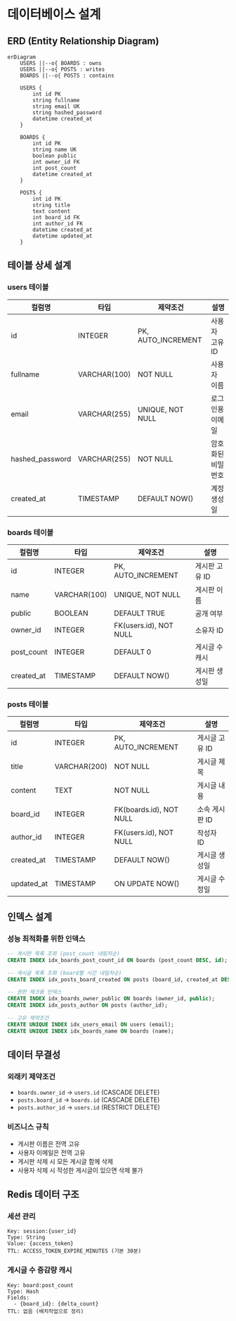 # 데이터베이스 설계

## ERD (Entity Relationship Diagram)

```mermaid
erDiagram
    USERS ||--o{ BOARDS : owns
    USERS ||--o{ POSTS : writes
    BOARDS ||--o{ POSTS : contains
    
    USERS {
        int id PK
        string fullname
        string email UK
        string hashed_password
        datetime created_at
    }
    
    BOARDS {
        int id PK
        string name UK
        boolean public
        int owner_id FK
        int post_count
        datetime created_at
    }
    
    POSTS {
        int id PK
        string title
        text content
        int board_id FK
        int author_id FK
        datetime created_at
        datetime updated_at
    }
```

## 테이블 상세 설계

### users 테이블
| 컬럼명 | 타입 | 제약조건 | 설명 |
|--------|------|----------|------|
| id | INTEGER | PK, AUTO_INCREMENT | 사용자 고유 ID |
| fullname | VARCHAR(100) | NOT NULL | 사용자 이름 |
| email | VARCHAR(255) | UNIQUE, NOT NULL | 로그인용 이메일 |
| hashed_password | VARCHAR(255) | NOT NULL | 암호화된 비밀번호 |
| created_at | TIMESTAMP | DEFAULT NOW() | 계정 생성일 |

### boards 테이블
| 컬럼명 | 타입 | 제약조건 | 설명 |
|--------|------|----------|------|
| id | INTEGER | PK, AUTO_INCREMENT | 게시판 고유 ID |
| name | VARCHAR(100) | UNIQUE, NOT NULL | 게시판 이름 |
| public | BOOLEAN | DEFAULT TRUE | 공개 여부 |
| owner_id | INTEGER | FK(users.id), NOT NULL | 소유자 ID |
| post_count | INTEGER | DEFAULT 0 | 게시글 수 캐시 |
| created_at | TIMESTAMP | DEFAULT NOW() | 게시판 생성일 |

### posts 테이블
| 컬럼명 | 타입 | 제약조건 | 설명 |
|--------|------|----------|------|
| id | INTEGER | PK, AUTO_INCREMENT | 게시글 고유 ID |
| title | VARCHAR(200) | NOT NULL | 게시글 제목 |
| content | TEXT | NOT NULL | 게시글 내용 |
| board_id | INTEGER | FK(boards.id), NOT NULL | 소속 게시판 ID |
| author_id | INTEGER | FK(users.id), NOT NULL | 작성자 ID |
| created_at | TIMESTAMP | DEFAULT NOW() | 게시글 생성일 |
| updated_at | TIMESTAMP | ON UPDATE NOW() | 게시글 수정일 |

## 인덱스 설계

### 성능 최적화를 위한 인덱스
```sql
-- 게시판 목록 조회 (post_count 내림차순)
CREATE INDEX idx_boards_post_count_id ON boards (post_count DESC, id);

-- 게시글 목록 조회 (board별 시간 내림차순)
CREATE INDEX idx_posts_board_created ON posts (board_id, created_at DESC, id DESC);

-- 권한 체크용 인덱스
CREATE INDEX idx_boards_owner_public ON boards (owner_id, public);
CREATE INDEX idx_posts_author ON posts (author_id);

-- 고유 제약조건
CREATE UNIQUE INDEX idx_users_email ON users (email);
CREATE UNIQUE INDEX idx_boards_name ON boards (name);
```

## 데이터 무결성

### 외래키 제약조건
- `boards.owner_id` → `users.id` (CASCADE DELETE)
- `posts.board_id` → `boards.id` (CASCADE DELETE)
- `posts.author_id` → `users.id` (RESTRICT DELETE)

### 비즈니스 규칙
- 게시판 이름은 전역 고유
- 사용자 이메일은 전역 고유
- 게시판 삭제 시 모든 게시글 함께 삭제
- 사용자 삭제 시 작성한 게시글이 있으면 삭제 불가

## Redis 데이터 구조

### 세션 관리
```
Key: session:{user_id}
Type: String
Value: {access_token}
TTL: ACCESS_TOKEN_EXPIRE_MINUTES (기본 30분)
```

### 게시글 수 증감량 캐시
```
Key: board:post_count
Type: Hash
Fields: 
  - {board_id}: {delta_count}
TTL: 없음 (배치작업으로 정리)
```